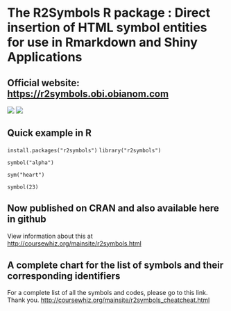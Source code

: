 # The R2Symbols R package : Direct insertion of HTML symbol entities for use in Rmarkdown and Shiny Applications
## Official website: https://r2symbols.obi.obianom.com


![](https://coursewhiz.org/mainsite/img/R2_logo2.png)
![](https://coursewhiz.org/mainsite/img/r2symbols.png)

## Quick example in R

` install.packages("r2symbols") `
` library("r2symbols") `

` symbol("alpha") `

` sym("heart") `

` symbol(23) `



## Now published on CRAN and also available here in github
View information about this at http://coursewhiz.org/mainsite/r2symbols.html

## A complete chart for the list of symbols and their corresponding identifiers

For a complete list of all the symbols and codes, please go to this link. Thank you.
http://coursewhiz.org/mainsite/r2symbols_cheatcheat.html
